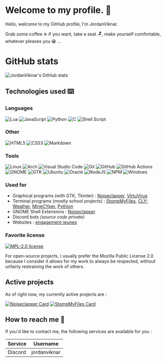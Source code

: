 # Welcome to my profile. 👋

Hello, welcome to my GitHub profile, I'm JordanViknar.

Grab some coffee ☕ if you want, take a seat 🪑, make yourself comfortable, whatever pleases you 😁 ...

# GitHub stats

![JordanViknar's GitHub stats](https://github-readme-stats.vercel.app/api?username=JordanViknar&theme=transparent&show_icons=true&hide_rank=true&hide=contribs)
<!-- ![Top Langs](https://github-readme-stats.vercel.app/api/top-langs/?username=JordanViknar&langs_count=20&layout=pie)] -->

## Technologies used ⌨️
### Languages
![Lua](https://img.shields.io/badge/lua-%232C2D72.svg?style=for-the-badge&logo=lua&logoColor=white)
![JavaScript](https://img.shields.io/badge/javascript-%23323330.svg?style=for-the-badge&logo=javascript&logoColor=%23F7DF1E)
![Python](https://img.shields.io/badge/python-3670A0?style=for-the-badge&logo=python&logoColor=ffdd54)
![C](https://img.shields.io/badge/c-%2300599C.svg?style=for-the-badge&logo=c&logoColor=white)
![Shell Script](https://img.shields.io/badge/shell_script-%23121011.svg?style=for-the-badge&logo=gnu-bash&logoColor=white)
### Other
![HTML5](https://img.shields.io/badge/html5-%23E34F26.svg?style=for-the-badge&logo=html5&logoColor=white)
![CSS3](https://img.shields.io/badge/css3-%231572B6.svg?style=for-the-badge&logo=css3&logoColor=white)
![Markdown](https://img.shields.io/badge/markdown-%23000000.svg?style=for-the-badge&logo=markdown&logoColor=white)
### Tools
![Linux](https://img.shields.io/badge/Linux-FCC624?style=for-the-badge&logo=linux&logoColor=black)
![Arch](https://img.shields.io/badge/Arch%20Linux-1793D1?logo=arch-linux&logoColor=fff&style=for-the-badge)
![Visual Studio Code](https://img.shields.io/badge/Visual%20Studio%20Code-0078d7.svg?style=for-the-badge&logo=visual-studio-code&logoColor=white)
![Git](https://img.shields.io/badge/git-%23F05033.svg?style=for-the-badge&logo=git&logoColor=white)
![GitHub](https://img.shields.io/badge/github-%23121011.svg?style=for-the-badge&logo=github&logoColor=white)
![GitHub Actions](https://img.shields.io/badge/github%20actions-%232671E5.svg?style=for-the-badge&logo=githubactions&logoColor=white)
![GNOME](https://img.shields.io/badge/GNOME-4A86CF.svg?style=for-the-badge&logo=GNOME&logoColor=white)
![GTK](https://img.shields.io/badge/GTK-7FE719.svg?style=for-the-badge&logo=GTK&logoColor=white)
![Ubuntu](https://img.shields.io/badge/Ubuntu-E95420?style=for-the-badge&logo=ubuntu&logoColor=white)
![Oracle](https://img.shields.io/badge/Oracle-F80000?style=for-the-badge&logo=oracle&logoColor=white)
![NodeJS](https://img.shields.io/badge/node.js-6DA55F?style=for-the-badge&logo=node.js&logoColor=white)
![NPM](https://img.shields.io/badge/NPM-%23CB3837.svg?style=for-the-badge&logo=npm&logoColor=white)
![Windows](https://img.shields.io/badge/Windows-0078D6?style=for-the-badge&logo=windows&logoColor=white)
### Used for
- Graphical programs (with GTK, Tkinter) : [Noiseclapper](https://github.com/JordanViknar/Noiseclapper-GNOME), [VirtuVirus](https://github.com/VirtuVirus/VirtuVirus)
- Terminal programs (mostly school projects) : [StompMyFiles](https://github.com/JordanViknar/StompMyFiles), [CLY-Weather](https://github.com/CLY-Meteo/CLY-Weather), [MineCYper](https://github.com/MineCYper-Team/MineCYper), [Pythion](https://github.com/JordanViknar/PythionArchive)
- GNOME Shell Extensions : [Noiseclapper](https://github.com/JordanViknar/Noiseclapper-GNOME)
- Discord bots *(source code private)*
- Websites : [engagement-jeunes](https://github.com/Iltotore/engagement-jeunes)
### Favorite license
[![MPL-2.0 license](https://img.shields.io/badge/License-MPL%2F2.0-orange.svg)](https://choosealicense.com/licenses/mpl-2.0/)

For open-source projects, I usually prefer the Mozilla Public License 2.0 because I consider it allows for my work to always be respected, without unfairly restraining the work of others.

## Active projects

As of right now, my currently active projects are :

[![Noiseclapper Card](https://github-readme-stats.vercel.app/api/pin/?username=JordanViknar&repo=Noiseclapper&theme=transparent&show_owner=true)](https://github.com/JordanViknar/Noiseclapper-GNOME)
[![StompMyFiles Card](https://github-readme-stats.vercel.app/api/pin/?username=JordanViknar&repo=StompMyFiles&theme=transparent&show_owner=true)](https://github.com/JordanViknar/StompMyFiles)

## How to reach me 📱

If you'd like to contact me, the following services are available for you :

| Service | Username |
| ---- | ---- |
| Discord | jordanviknar |
